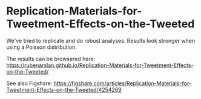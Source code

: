 # Replication-Materials-for-Tweetment-Effects-on-the-Tweeted

We've tried to replicate and do robust analyses. Results look stronger when using a Poisson distribution.

The results can be browsered here:
https://rubenarslan.github.io/Replication-Materials-for-Tweetment-Effects-on-the-Tweeted/

See also Figshare:
https://figshare.com/articles/Replication-Materials-for-Tweetment-Effects-on-the-Tweeted/4254269
